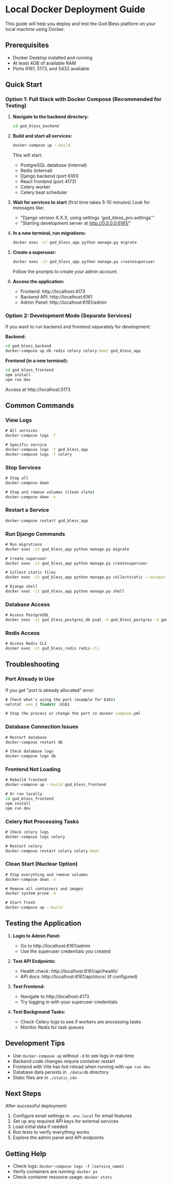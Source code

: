 # Local Docker Deployment Guide

This guide will help you deploy and test the God Bless platform on your local machine using Docker.

## Prerequisites

- Docker Desktop installed and running
- At least 4GB of available RAM
- Ports 6161, 5173, and 5432 available

## Quick Start

### Option 1: Full Stack with Docker Compose (Recommended for Testing)

1. **Navigate to the backend directory:**
   ```cmd
   cd god_bless_backend
   ```

2. **Build and start all services:**
   ```cmd
   docker-compose up --build
   ```

   This will start:
   - PostgreSQL database (internal)
   - Redis (internal)
   - Django backend (port 6161)
   - React frontend (port 4173)
   - Celery worker
   - Celery beat scheduler

3. **Wait for services to start** (first time takes 5-10 minutes)
   Look for messages like:
   - "Django version X.X.X, using settings 'god_bless_pro.settings'"
   - "Starting development server at http://0.0.0.0:6161/"

4. **In a new terminal, run migrations:**
   ```cmd
   docker exec -it god_bless_app python manage.py migrate
   ```

5. **Create a superuser:**
   ```cmd
   docker exec -it god_bless_app python manage.py createsuperuser
   ```
   Follow the prompts to create your admin account.

6. **Access the application:**
   - Frontend: http://localhost:4173
   - Backend API: http://localhost:6161
   - Admin Panel: http://localhost:6161/admin

### Option 2: Development Mode (Separate Services)

If you want to run backend and frontend separately for development:

**Backend:**
```cmd
cd god_bless_backend
docker-compose up db redis celery celery-beat god_bless_app
```

**Frontend (in a new terminal):**
```cmd
cd god_bless_frontend
npm install
npm run dev
```
Access at http://localhost:5173

## Common Commands

### View Logs
```cmd
# All services
docker-compose logs -f

# Specific service
docker-compose logs -f god_bless_app
docker-compose logs -f celery
```

### Stop Services
```cmd
# Stop all
docker-compose down

# Stop and remove volumes (clean slate)
docker-compose down -v
```

### Restart a Service
```cmd
docker-compose restart god_bless_app
```

### Run Django Commands
```cmd
# Run migrations
docker exec -it god_bless_app python manage.py migrate

# Create superuser
docker exec -it god_bless_app python manage.py createsuperuser

# Collect static files
docker exec -it god_bless_app python manage.py collectstatic --noinput

# Django shell
docker exec -it god_bless_app python manage.py shell
```

### Database Access
```cmd
# Access PostgreSQL
docker exec -it god_bless_postgres_db psql -U god_bless_postgres -d god_bless_postgres
```

### Redis Access
```cmd
# Access Redis CLI
docker exec -it god_bless_redis redis-cli
```

## Troubleshooting

### Port Already in Use
If you get "port is already allocated" error:
```cmd
# Check what's using the port (example for 6161)
netstat -ano | findstr :6161

# Stop the process or change the port in docker-compose.yml
```

### Database Connection Issues
```cmd
# Restart database
docker-compose restart db

# Check database logs
docker-compose logs db
```

### Frontend Not Loading
```cmd
# Rebuild frontend
docker-compose up --build god_bless_frontend

# Or run locally
cd god_bless_frontend
npm install
npm run dev
```

### Celery Not Processing Tasks
```cmd
# Check celery logs
docker-compose logs celery

# Restart celery
docker-compose restart celery celery-beat
```

### Clean Start (Nuclear Option)
```cmd
# Stop everything and remove volumes
docker-compose down -v

# Remove all containers and images
docker system prune -a

# Start fresh
docker-compose up --build
```

## Testing the Application

1. **Login to Admin Panel:**
   - Go to http://localhost:6161/admin
   - Use the superuser credentials you created

2. **Test API Endpoints:**
   - Health check: http://localhost:6161/api/health/
   - API docs: http://localhost:6161/api/docs/ (if configured)

3. **Test Frontend:**
   - Navigate to http://localhost:4173
   - Try logging in with your superuser credentials

4. **Test Background Tasks:**
   - Check Celery logs to see if workers are processing tasks
   - Monitor Redis for task queues

## Development Tips

- Use `docker-compose up` without `-d` to see logs in real-time
- Backend code changes require container restart
- Frontend with Vite has hot-reload when running with `npm run dev`
- Database data persists in `./data/db` directory
- Static files are in `./static_cdn`

## Next Steps

After successful deployment:
1. Configure email settings in `.env.local` for email features
2. Set up any required API keys for external services
3. Load initial data if needed
4. Run tests to verify everything works
5. Explore the admin panel and API endpoints

## Getting Help

- Check logs: `docker-compose logs -f [service_name]`
- Verify containers are running: `docker ps`
- Check container resource usage: `docker stats`
